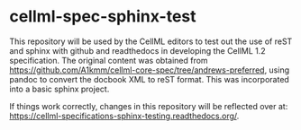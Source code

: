 cellml-spec-sphinx-test
=======================

This repository will be used by the CellML editors to test out the use of reST and sphinx with github and readthedocs in developing the CellML 1.2 specification. The original content was obtained from https://github.com/A1kmm/cellml-core-spec/tree/andrews-preferred, using pandoc to convert the docbook XML to reST format. This was incorporated into a basic sphinx project.

If things work correctly, changes in this repository will be reflected over at: https://cellml-specifications-sphinx-testing.readthedocs.org/.
